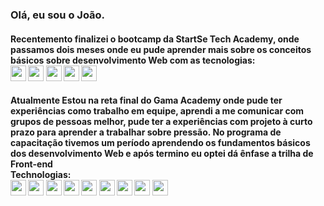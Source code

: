 ### Olá, eu sou o João.

<h4>Recentemento finalizei o bootcamp da StartSe Tech Academy, onde passamos dois meses onde eu pude aprender mais sobre os conceitos básicos
    sobre desenvolvimento Web com as tecnologias: <br>
  <img src="https://img.icons8.com/color/344/html-5--v1.png" width='25' heidth='25'/>
  <img src="https://img.icons8.com/color/344/css3.png" width='25' heidth='25'/>
  <img src="https://img.icons8.com/color/344/javascript--v1.png" width='25' heidth='25'/>
  <img src="https://img.icons8.com/color/72/nodejs.png" width='25' heidth='25'/>
  <img src="https://img.icons8.com/external-soft-fill-juicy-fish/2x/external-sql-coding-and-development-soft-fill-soft-fill-juicy-fish.png" width='25'      heidth='25'/>
</h4>

<h4>Atualmente Estou na reta final do Gama Academy onde pude ter experiências como trabalho em equipe, aprendi a me comunicar com grupos de pessoas melhor, pude ter a experiências com projeto à curto prazo para aprender a trabalhar sobre pressão. No programa de capacitação tivemos um período aprendendo os fundamentos básicos dos desenvolvimento Web e após termino eu optei dá ênfase a trilha de Front-end<br>
Technologias:<br>
  <img src="https://img.icons8.com/color/344/html-5--v1.png" width='25' heidth='25'/>
  <img src="https://img.icons8.com/color/344/css3.png" width='25' heidth='25'/>
  <img src="https://img.icons8.com/color/344/javascript--v1.png" width='25' heidth='25'/>
  <img src="https://img.icons8.com/color/72/nodejs.png" width='25' heidth='25'/>
  <img src="https://img.icons8.com/external-soft-fill-juicy-fish/2x/external-sql-coding-and-development-soft-fill-soft-fill-juicy-fish.png" width='25'      heidth='25'/>
 <img src="https://img.icons8.com/color/344/react-native.png" width='25' heidth='25'/> 
 <img src="https://img.icons8.com/color/344/sass-avatar.png" width='25' heidth='25'/> 
 <img src="https://img.icons8.com/color/2x/bootstrap.png" width='25' heidth='25'/>
  <img src="https://img.icons8.com/ios-glyphs/344/github.png" width='25' heidth='25'/> 
 </h4>
